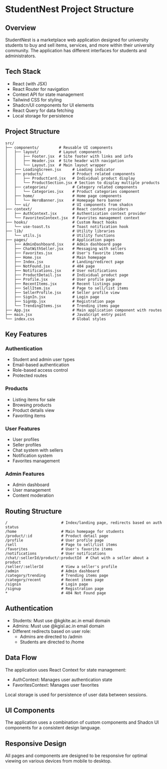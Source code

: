 
# StudentNest Project Structure

## Overview
StudentNest is a marketplace web application designed for university students to buy and sell items, services, and more within their university community. The application has different interfaces for students and administrators.

## Tech Stack
- React (with JSX)
- React Router for navigation
- Context API for state management
- Tailwind CSS for styling
- Shadcn/UI components for UI elements
- React Query for data fetching
- Local storage for persistence

## Project Structure

```
src/
├── components/         # Reusable UI components
│   ├── layout/         # Layout components
│   │   ├── Footer.jsx  # Site footer with links and info
│   │   ├── Header.jsx  # Site header with navigation
│   │   └── Layout.jsx  # Main layout wrapper
│   ├── LoadingScreen.jsx     # Loading indicator
│   ├── products/             # Product related components
│   │   ├── ProductCard.jsx   # Individual product display
│   │   └── ProductSection.jsx # Section to display multiple products
│   ├── categories/           # Category related components
│   │   └── Categories.jsx    # Product categories component
│   ├── home/                 # Home page components
│   │   └── HeroBanner.jsx    # Homepage hero banner
│   └── ui/                   # UI components from shadcn
├── context/                  # React context providers
│   ├── AuthContext.jsx       # Authentication context provider
│   └── FavoritesContext.jsx  # Favorites management context
├── hooks/                    # Custom React hooks
│   └── use-toast.ts          # Toast notification hook
├── lib/                      # Utility libraries
│   └── utils.js              # Utility functions
├── pages/                    # Application pages
│   ├── AdminDashboard.jsx    # Admin dashboard page
│   ├── ChatWithSeller.jsx    # Messaging with sellers
│   ├── Favorites.jsx         # User's favorite items
│   ├── Home.jsx              # Main homepage
│   ├── Index.jsx             # Landing/redirect page
│   ├── NotFound.jsx          # 404 page
│   ├── Notifications.jsx     # User notifications
│   ├── ProductDetail.jsx     # Individual product page
│   ├── Profile.jsx           # User profile page
│   ├── RecentItems.jsx       # Recent listings page
│   ├── SellItem.jsx          # Page to sell/list items
│   ├── SellerProfile.jsx     # Seller profile view
│   ├── SignIn.jsx            # Login page
│   ├── SignUp.jsx            # Registration page
│   └── TrendingItems.jsx     # Trending items page
├── App.jsx                   # Main application component with routes
├── main.jsx                  # JavaScript entry point
└── index.css                 # Global styles
```

## Key Features

### Authentication
- Student and admin user types
- Email-based authentication
- Role-based access control
- Protected routes

### Products
- Listing items for sale
- Browsing products
- Product details view
- Favoriting items

### User Features
- User profiles
- Seller profiles
- Chat system with sellers
- Notification system
- Favorites management

### Admin Features
- Admin dashboard
- User management
- Content moderation

## Routing Structure

```
/                        # Index/landing page, redirects based on auth status
/home                    # Main homepage for students
/product/:id             # Product detail page
/profile                 # User profile page
/sell                    # Page to sell/list items
/favorites               # User's favorite items
/notifications           # User notifications
/chat/:sellerId/product/:productId  # Chat with a seller about a product
/seller/:sellerId        # View a seller's profile
/admin                   # Admin dashboard
/category/trending       # Trending items page
/category/recent         # Recent items page
/signin                  # Login page
/signup                  # Registration page
*                        # 404 Not Found page
```

## Authentication
- Students: Must use @kgkite.ac.in email domain
- Admins: Must use @kgisl.ac.in email domain
- Different redirects based on user role:
  - Admins are directed to /admin
  - Students are directed to /home

## Data Flow
The application uses React Context for state management:
- AuthContext: Manages user authentication state
- FavoritesContext: Manages user favorites

Local storage is used for persistence of user data between sessions.

## UI Components
The application uses a combination of custom components and Shadcn UI components for a consistent design language.

## Responsive Design
All pages and components are designed to be responsive for optimal viewing on various devices from mobile to desktop.
